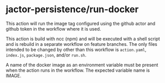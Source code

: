 # jactor-persistence/run-docker

This action will run the image tag configured using the github actor and github token in the workflow
where it is used.

This action is build with ncc (npm) and will be executed with a shell script and is rebuild in a
separate workflow on feature branches. The only files intended to be changed by other than this workflow
is `action.yaml`, `index.js`, `package.json`, and/or `run.sh`.

A name of the docker image as an environment variable must be present when the action runs in the
workflow. The expected variable name is IMAGE.
